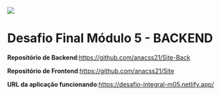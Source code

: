 ![](https://i.imgur.com/xG74tOh.png)

# Desafio Final Módulo 5 - BACKEND

**Repositório de Backend**:https://github.com/anacss21/Site-Back

**Repositório de Frontend**:https://github.com/anacss21/Site

**URL da aplicação funcionando**:https://desafio-integral-m05.netlify.app/
